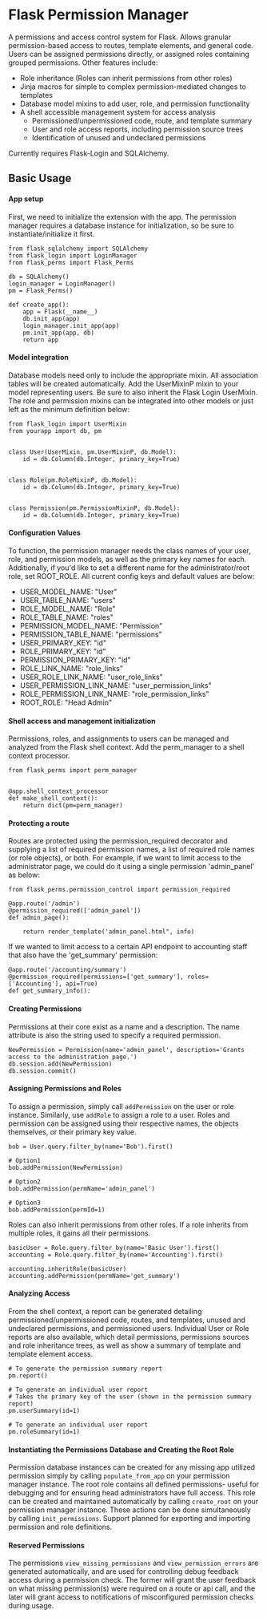 # Flask Permission Manager

A permissions and access control system for Flask.  Allows granular permission-based access to routes, template elements, and general code.  Users can be assigned permissions directly, or assigned roles containing grouped permissions.  Other features include:

- Role inheritance (Roles can inherit permissions from other roles)
- Jinja macros for simple to complex permission-mediated changes to templates
- Database model mixins to add user, role, and permission functionality
- A shell accessible management system for access analysis
    - Permissioned/unpermissioned code, route, and template summary
    - User and role access reports, including permission source trees
    - Identification of unused and undeclared permissions 

Currently requires Flask-Login and SQLAlchemy.

## Basic Usage

#### App setup
First, we need to initialize the extension with the app.  The permission manager requires a database instance for initialization, so be sure to instantiate/initialize it first.
```
from flask_sqlalchemy import SQLAlchemy
from flask_login import LoginManager
from flask_perms import Flask_Perms

db = SQLAlchemy()
login_manager = LoginManager()
pm = Flask_Perms()

def create_app():
    app = Flask(__name__)
    db.init_app(app)
    login_manager.init_app(app)
    pm.init_app(app, db)
    return app
```

#### Model integration
Database models need only to include the appropriate mixin.  All association tables will be created automatically.  Add the UserMixinP mixin to your model representing users.  Be sure to also inherit the Flask Login UserMixin.  The role and permission mixins can be integrated into other models or just left as the minimum definition below: 
```
from flask_login import UserMixin
from yourapp import db, pm


class User(UserMixin, pm.UserMixinP, db.Model):
    id = db.Column(db.Integer, primary_key=True)


class Role(pm.RoleMixinP, db.Model):
    id = db.Column(db.Integer, primary_key=True)


class Permission(pm.PermissionMixinP, db.Model):
    id = db.Column(db.Integer, primary_key=True)
```

#### Configuration Values
To function, the permission manager needs the class names of your user, role, and permission models, as well as the primary key names for each.  Additionally, if you'd like to set a different name for the administrator/root role, set ROOT_ROLE.  All current config keys and default values are below:

- USER_MODEL_NAME: "User"
- USER_TABLE_NAME: "users"
- ROLE_MODEL_NAME: "Role"
- ROLE_TABLE_NAME: "roles"
- PERMISSION_MODEL_NAME: "Permission"
- PERMISSION_TABLE_NAME: "permissions"
- USER_PRIMARY_KEY: "id"
- ROLE_PRIMARY_KEY: "id"
- PERMISSION_PRIMARY_KEY: "id"
- ROLE_LINK_NAME: "role_links"
- USER_ROLE_LINK_NAME: "user_role_links"
- USER_PERMISSION_LINK_NAME: "user_permission_links"
- ROLE_PERMISSION_LINK_NAME: "role_permission_links"
- ROOT_ROLE: "Head Admin"

#### Shell access and management initialization
Permissions, roles, and assignments to users can be managed and analyzed from the Flask shell context. Add the perm_manager to a shell context processor. 
```
from flask_perms import perm_manager


@app.shell_context_processor
def make_shell_context():
    return dict(pm=perm_manager)
```

#### Protecting a route
Routes are protected using the permission_required decorator and supplying a list of required permission names, a list of required role names (or role objects), or both.  For example, if we want to limit access to the administrator page, we could do it using a single permission 'admin_panel' as below:
```
from flask_perms.permission_control import permission_required

@app.route('/admin')
@permission_required(['admin_panel'])
def admin_page():

    return render_template('admin_panel.html", info)
```

If we wanted to limit access to a certain API endpoint to accounting staff that also have the 'get_summary' permission:
```
@app.route('/accounting/summary')
@permission_required(permissions=['get_summary'], roles=['Accounting'], api=True)
def get_summary_info():
``` 

#### Creating Permissions
Permissions at their core exist as a name and a description.  The name attribute is also the string used to specify a required permission.
```
NewPermission = Permission(name='admin_panel', description='Grants access to the administration page.')
db.session.add(NewPermission)
db.session.commit()
```



#### Assigning Permissions and Roles
To assign a permission, simply call ```addPermission``` on the user or role instance.  Similarly, use ```addRole``` to assign a role to a user.  Roles and permission can be assigned using their respective names, the objects themselves, or their primary key value.
```
bob = User.query.filter_by(name='Bob').first()

# Option1
bob.addPermission(NewPermission)

# Option2
bob.addPermission(permName='admin_panel')

# Option3
bob.addPermission(permId=1)
```

Roles can also inherit permissions from other roles.  If a role inherits from multiple roles, it gains all their permissions.
```
basicUser = Role.query.filter_by(name='Basic User').first()
accounting = Role.query.filter_by(name='Accounting').first()

accounting.inheritRole(basicUser)
accounting.addPermission(permName='get_summary')
```

#### Analyzing Access
From the shell context, a report can be generated detailing permissioned/unpermissioned code, routes, and templates, unused and undeclared permissions, and permissioned users.  Individual User or Role reports are also available, which detail permissions, permissions sources and role inheritance trees, as well as show a summary of template and template element access.  

```
# To generate the permission summary report
pm.report()

# To generate an individual user report
# Takes the primary key of the user (shown in the permission summary report)
pm.userSummary(id=1)

# To generate an individual user report
pm.roleSummary(id=1)
```

#### Instantiating the Permissions Database and Creating the Root Role
Permission database instances can be created for any missing app utilized permission simply by calling ```populate_from_app``` on your permission manager instance.  The root role contains all defined permissions- useful for debugging and for ensuring head administrators have full access.  This role can be created and maintained automatically by calling ```create_root``` on your permission manager instance.  These actions can be done simultaneously by calling ```init_permissions```.  Support planned for exporting and importing permission and role definitions.


#### Reserved Permissions
The permissions ```view_missing_permissions``` and ```view_permission_errors``` are generated automatically, and are used for controlling debug feedback access during a permission check.  The former will grant the user feedback on what missing permission(s) were required on a route or api call, and the later will grant access to notifications of misconfigured permission checks during usage.


